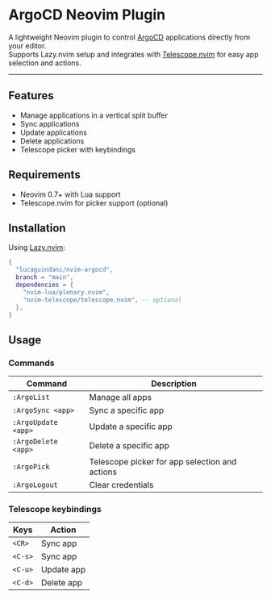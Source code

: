 # ArgoCD Neovim Plugin

A lightweight Neovim plugin to control [ArgoCD](https://argoproj.github.io/) applications directly from your editor.  
Supports Lazy.nvim setup and integrates with [Telescope.nvim](https://github.com/nvim-telescope/telescope.nvim) for easy app selection and actions.

---

## Features

- Manage applications in a vertical split buffer
- Sync applications
- Update applications
- Delete applications
- Telescope picker with keybindings

## Requirements

- Neovim 0.7+ with Lua support  
- Telescope.nvim for picker support (optional)

## Installation

Using [Lazy.nvim](https://github.com/folke/lazy.nvim):

```lua
{
  "lucaguindani/nvim-argocd",
  branch = "main",
  dependencies = {
    "nvim-lua/plenary.nvim",
    "nvim-telescope/telescope.nvim", -- optional
  },
}
```

## Usage

### Commands

| Command           | Description                            |
|-------------------|------------------------------------|
| `:ArgoList`       | Manage all apps                 |
| `:ArgoSync <app>` | Sync a specific app               |
| `:ArgoUpdate <app>` | Update a specific app |
| `:ArgoDelete <app>` | Delete a specific app |
| `:ArgoPick`       | Telescope picker for app selection and actions |
| `:ArgoLogout` | Clear credentials |


### Telescope keybindings

| Keys    | Action       |
|---------|--------------|
| `<CR>`  | Sync app     |
| `<C-s>` | Sync app     |
| `<C-u>` | Update app   |
| `<C-d>` | Delete app   |

